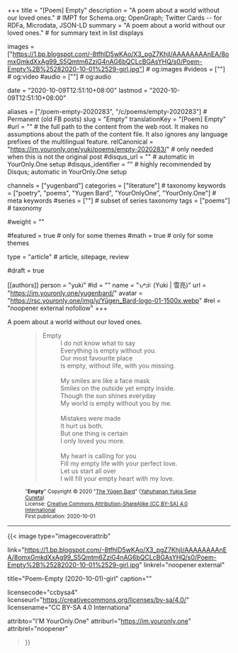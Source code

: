 +++
title = "[Poem] Empty"
description = "A poem about a world without our loved ones."													# IMPT for Schema.org; OpenGraph; Twitter Cards -- for RDFa, Microdata, JSON-LD
summary = "A poem about a world without our loved ones."																											# for summary text in list displays

images = ["https://1.bp.blogspot.com/-8tfhID5wKAo/X3_pgZ7KhjI/AAAAAAAAnEA/8omxGmkdXxAg99_S5Qmtm6ZziG4nAG6bQCLcBGAsYHQ/s0/Poem-Empty%2B%25282020-10-01%2529-girl.jpg"]																											# og:images
#videos = [""]																											# og:video
#audio = [""]																												# og:audio

date = "2020-10-09T12:51:10+08:00"
lastmod = "2020-10-09T12:51:10+08:00"

aliases = ["/poem-empty-2020283", "/c/poems/empty-2020283"]	# Permanent (old FB posts)
slug = "Empty"
translationKey = "[Poem] Empty"
#url = ""																														# the full path to the content from the web root. It makes no assumptions about the path of the content file. It also ignores any language prefixes of the multilingual feature.
relCanonical = "https://im.youronly.one/yuki/poems/empty-2020283/"																									# only needed when this is not the original post
#disqus_url = ""                                                    # automatic in YourOnly.One setup
#disqus_identifier = ""                                             # highly recommended by Disqus; automatic in YourOnly.One setup

channels = ["yugenbard"]
categories = ["literature"]																									# taxonomy
keywords = ["poetry", "poems", "Yugen Bard", "YourOnlyOne", "YourOnly.One"]																										# meta keywords
#series = [""]																											# subset of series taxonomy
tags = ["poems"]																						# taxonomy

#weight = ""

#featured = true																									# only for some themes
#math = true																											# only for some themes

type = "article"                                                           # article, sitepage, review

#draft = true

[[authors]]
person = "yuki"
#id = ""
name = "ᜌᜓᜃᜒ (Yuki | 雪亮)"
url = "https://im.youronly.one/yugenbard/"
avatar = "https://rsc.youronly.one/img/y/Yūgen_Bard-logo-01-1500x.webp"
#rel = "noopener external nofollow"
+++

A poem about a world without our loved ones.

<!--more-->

<figure class="quote_box qbs_stanza qbc_pink">
  <blockquote>
    <dl>
      <dt>Empty</dt>
      <dd>I do not know what to say</dd>
      <dd>Everything is empty without you.</dd>
      <dd>Our most favourite place</dd>
      <dd>Is empty, without life, with you missing.</dd>
      <br/>
      <dd>My smiles are like a face mask</dd>
      <dd>Smiles on the outside yet empty inside.</dd>
      <dd>Though the sun shines everyday</dd>
      <dd>My world is empty without you by me.</dd>
      <br/>
      <dd>Mistakes were made</dd>
      <dd>It hurt us both.</dd>
      <dd>But one thing is certain</dd>
      <dd>I only loved you more.</dd>
      <br/>
      <dd>My heart is calling for you</dd>
      <dd>Fill my empty life with your perfect love.</dd>
      <dd>Let us start all over</dd>
      <dd>I will fill your empty heart with my love.</dd>
    </dl>
  </blockquote>
  <figcaption class="attribution_copyright txt_center">
    <p><small>
      "<b>Empty</b>" Copyright © 2020 "<a href="https://im.youronly.one/yugenbard/" rel="dct:creator noopener" referrerpolicy="strict-origin-when-cross-origin">The Yūgen Bard</a>" (<a href="https://youronly.one" rel="dct:creator noopener" referrerpolicy="strict-origin-when-cross-origin">Yahuhanan Yukia Sese Cuneta</a>)<br/>
      License: <a href="https://creativecommons.org/licenses/by-sa/4.0/" rel="license noopener external nofollow" referrerpolicy="strict-origin-when-cross-origin">Creative Commons Attribution-ShareAlike (CC BY-SA) 4.0 International</a><br/>
      First publication: 2020-10-01
    </small></p>
  </figcaption>
</figure>

---

{{< image
  type="imagecoverattrib"

  link="https://1.bp.blogspot.com/-8tfhID5wKAo/X3_pgZ7KhjI/AAAAAAAAnEA/8omxGmkdXxAg99_S5Qmtm6ZziG4nAG6bQCLcBGAsYHQ/s0/Poem-Empty%2B%25282020-10-01%2529-girl.jpg"
  linkrel="noopener external"

  title="Poem-Empty (2020-10-01)-girl"
  caption=""

  licensecode="ccbysa4"
  licenseurl="https://creativecommons.org/licenses/by-sa/4.0/"
  licensename="CC BY-SA 4.0 Internationa"

  attribto="I'M YourOnly.One"
  attriburl="https://im.youronly.one"
  attribrel="noopener"
>}}
